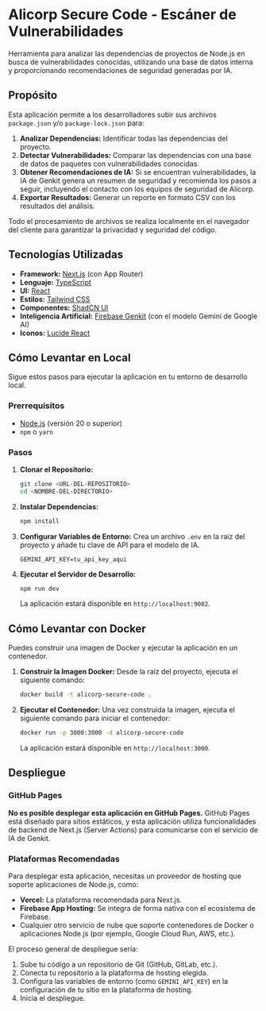 # Alicorp Secure Code - Escáner de Vulnerabilidades

Herramienta para analizar las dependencias de proyectos de Node.js en busca de vulnerabilidades conocidas, utilizando una base de datos interna y proporcionando recomendaciones de seguridad generadas por IA.

## Propósito

Esta aplicación permite a los desarrolladores subir sus archivos `package.json` y/o `package-lock.json` para:

1.  **Analizar Dependencias:** Identificar todas las dependencias del proyecto.
2.  **Detectar Vulnerabilidades:** Comparar las dependencias con una base de datos de paquetes con vulnerabilidades conocidas.
3.  **Obtener Recomendaciones de IA:** Si se encuentran vulnerabilidades, la IA de Genkit genera un resumen de seguridad y recomienda los pasos a seguir, incluyendo el contacto con los equipos de seguridad de Alicorp.
4.  **Exportar Resultados:** Generar un reporte en formato CSV con los resultados del análisis.

Todo el procesamiento de archivos se realiza localmente en el navegador del cliente para garantizar la privacidad y seguridad del código.

## Tecnologías Utilizadas

- **Framework:** [Next.js](https://nextjs.org/) (con App Router)
- **Lenguaje:** [TypeScript](https://www.typescriptlang.org/)
- **UI:** [React](https://react.dev/)
- **Estilos:** [Tailwind CSS](https://tailwindcss.com/)
- **Componentes:** [ShadCN UI](https://ui.shadcn.com/)
- **Inteligencia Artificial:** [Firebase Genkit](https://firebase.google.com/docs/genkit) (con el modelo Gemini de Google AI)
- **Iconos:** [Lucide React](https://lucide.dev/guide/packages/lucide-react)

## Cómo Levantar en Local

Sigue estos pasos para ejecutar la aplicación en tu entorno de desarrollo local.

### Prerrequisitos

- [Node.js](https://nodejs.org/) (versión 20 o superior)
- `npm` o `yarn`

### Pasos

1.  **Clonar el Repositorio:**
    ```bash
    git clone <URL-DEL-REPOSITORIO>
    cd <NOMBRE-DEL-DIRECTORIO>
    ```

2.  **Instalar Dependencias:**
    ```bash
    npm install
    ```

3.  **Configurar Variables de Entorno:**
    Crea un archivo `.env` en la raíz del proyecto y añade tu clave de API para el modelo de IA.
    ```env
    GEMINI_API_KEY=tu_api_key_aqui
    ```

4.  **Ejecutar el Servidor de Desarrollo:**
    ```bash
    npm run dev
    ```
    La aplicación estará disponible en `http://localhost:9002`.

## Cómo Levantar con Docker

Puedes construir una imagen de Docker y ejecutar la aplicación en un contenedor.

1.  **Construir la Imagen Docker:**
    Desde la raíz del proyecto, ejecuta el siguiente comando:
    ```bash
    docker build -t alicorp-secure-code .
    ```

2.  **Ejecutar el Contenedor:**
    Una vez construida la imagen, ejecuta el siguiente comando para iniciar el contenedor:
    ```bash
    docker run -p 3000:3000 -d alicorp-secure-code
    ```
    La aplicación estará disponible en `http://localhost:3000`.

## Despliegue

### GitHub Pages

**No es posible desplegar esta aplicación en GitHub Pages.** GitHub Pages está diseñado para sitios estáticos, y esta aplicación utiliza funcionalidades de backend de Next.js (Server Actions) para comunicarse con el servicio de IA de Genkit.

### Plataformas Recomendadas

Para desplegar esta aplicación, necesitas un proveedor de hosting que soporte aplicaciones de Node.js, como:

- **Vercel:** La plataforma recomendada para Next.js.
- **Firebase App Hosting:** Se integra de forma nativa con el ecosistema de Firebase.
- Cualquier otro servicio de nube que soporte contenedores de Docker o aplicaciones Node.js (por ejemplo, Google Cloud Run, AWS, etc.).

El proceso general de despliegue sería:
1.  Sube tu código a un repositorio de Git (GitHub, GitLab, etc.).
2.  Conecta tu repositorio a la plataforma de hosting elegida.
3.  Configura las variables de entorno (como `GEMINI_API_KEY`) en la configuración de tu sitio en la plataforma de hosting.
4.  Inicia el despliegue.
